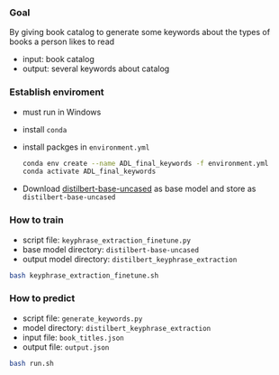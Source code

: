 ### Goal
By giving book catalog to generate some keywords about the types of books a person likes to read
- input: book catalog
- output: several keywords about catalog 

### Establish enviroment
* must run in Windows
* install `conda`
* install packges in `environment.yml`
    ```bash
    conda env create --name ADL_final_keywords -f environment.yml
    conda activate ADL_final_keywords
    ```

* Download [distilbert-base-uncased](https://huggingface.co/distilbert-base-uncased) as base model and store as `distilbert-base-uncased`

### How to train
* script file: `keyphrase_extraction_finetune.py`
* base model directory: `distilbert-base-uncased`
* output model directory: `distilbert_keyphrase_extraction`
```bash
bash keyphrase_extraction_finetune.sh
```

### How to predict
* script file: `generate_keywords.py`
* model directory: `distilbert_keyphrase_extraction`
* input file: `book_titles.json`
* output file: `output.json`
```bash
bash run.sh
```
